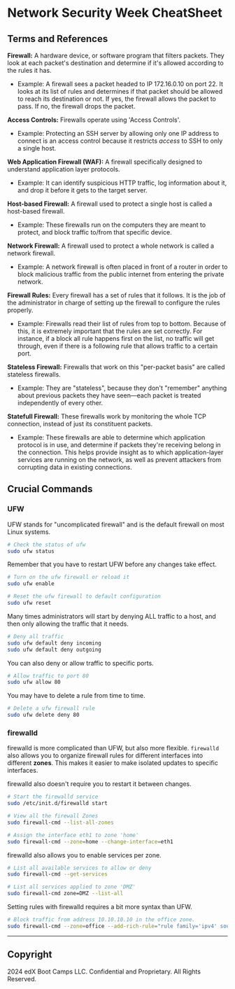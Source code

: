 # Network Security Week CheatSheet

## Terms and References

**Firewall:** A hardware device, or software program that filters packets. They look at each packet's destination and determine if it's allowed according to the rules it has.

  - Example: A firewall sees a packet headed to IP 172.16.0.10 on port 22. It looks at its list of rules and determines if that packet should be allowed to reach its destination or not. If yes, the firewall allows the packet to pass. If no, the firewall drops the packet.

**Access Controls:** Firewalls operate using 'Access Controls'.

  - Example: Protecting an SSH server by allowing only one IP address to connect is an access control because it restricts _access_ to SSH to only a single host.

**Web Application Firewall (WAF):** A firewall specifically designed to understand application layer protocols.

  - Example: It can identify suspicious HTTP traffic, log information about it, and drop it before it gets to the target server.

**Host-based Firewall:** A firewall used to protect a single host is called a host-based firewall.

  - Example: These firewalls run on the computers they are meant to protect, and block traffic to/from that specific device.

**Network Firewall:** A firewall used to protect a whole network is called a network firewall.

  - Example: A network firewall is often placed in front of a router in order to block malicious traffic from the public internet from entering the private network.

**Firewall Rules:** Every firewall has a set of rules that it follows. It is the job of the administrator in charge of setting up the firewall to configure the rules properly.

  - Example: Firewalls read their list of rules from top to bottom. Because of this, it is extremely important that the rules are set correctly. For instance, if a block all rule happens first on the list, no traffic will get through, even if there is a following rule that allows traffic to a certain port.

**Stateless Firewall:** Firewalls that work on this "per-packet basis" are called stateless firewalls.

  - Example: They are "stateless", because they don't "remember" anything about previous packets they have seen—each packet is treated independently of every other.

**Statefull Firewall:** These firewalls work by monitoring the whole TCP connection, instead of just its constituent packets.

  - Example: These firewalls are able to determine which application protocol is in use, and determine if packets they're receiving belong in the connection. This helps provide insight as to which application-layer services are running on the network, as well as prevent attackers from corrupting data in existing connections.


## Crucial Commands

### UFW

UFW stands for "uncomplicated firewall" and is the default firewall on most Linux systems.

```bash
# Check the status of ufw
sudo ufw status
```
Remember that you have to restart UFW before any changes take effect.

```bash
# Turn on the ufw firewall or reload it
sudo ufw enable
```

```bash
# Reset the ufw firewall to default configuration
sudo ufw reset
```

Many times administrators will start by denying ALL traffic to a host, and then only allowing the traffic that it needs.

```bash
# Deny all traffic
sudo ufw default deny incoming
sudo ufw default deny outgoing
```

You can also deny or allow traffic to specific ports.

```bash
# Allow traffic to port 80
sudo ufw allow 80
```

You may have to delete a rule from time to time.

```bash
# Delete a ufw firewall rule
sudo ufw delete deny 80
```

### firewalld

firewalld is more complicated than UFW, but also more flexible. `firewalld` also allows you to organize firewall rules for different interfaces into different **zones**. This makes it easier to make isolated updates to specific interfaces.

firewalld also doesn't require you to restart it between changes.

```bash
# Start the firewalld service
sudo /etc/init.d/firewalld start
```

```bash
# View all the firewall Zones
sudo firewall-cmd --list-all-zones
```

```bash
# Assign the interface eth1 to zone 'home'
sudo firewall-cmd --zone=home --change-interface=eth1
```

firewalld also allows you to enable services per zone.

```bash
# List all available services to allow or deny
sudo firewall-cmd --get-services
```

```bash
# List all services applied to zone 'DMZ'
sudo firewall-cmd zone=DMZ --list-all
```

Setting rules with firewalld requires a bit more syntax than UFW.

```bash
# Block traffic from address 10.10.10.10 in the office zone.
sudo firewall-cmd --zone=office --add-rich-rule="rule family='ipv4' source address='10.10.10.10' reject"
```
---

## Copyright

2024 edX Boot Camps LLC. Confidential and Proprietary. All Rights Reserved.